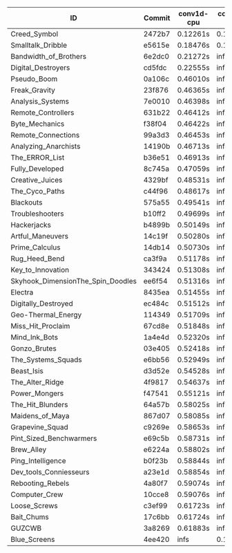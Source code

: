 |ID|Commit|conv1d-cpu|conv1d-gpu|DWSPConv2D-gpu|gemm-gpu|avg|
|-|-|-|-|-|-|-|
|Creed_Symbol|2472b7|0.12261s|0.14795s|infs|1.88484s|infs|
|Smalltalk_Dribble|e5615e|0.18476s|0.13405s|infs|4.49739s|infs|
|Bandwidth_of_Brothers|6e2dc0|0.21272s|infs|infs|2.15130s|infs|
|Digital_Destroyers|cd5fdc|0.22555s|infs|infs|4.54485s|infs|
|Pseudo_Boom|0a106c|0.46010s|infs|infs|4.56033s|infs|
|Freak_Gravity|23f876|0.46365s|infs|infs|4.49241s|infs|
|Analysis_Systems|7e0010|0.46398s|infs|infs|4.59435s|infs|
|Remote_Controllers|631b22|0.46412s|infs|infs|4.56986s|infs|
|Byte_Mechanics|f38f04|0.46422s|infs|infs|4.59898s|infs|
|Remote_Connections|99a3d3|0.46453s|infs|infs|4.42313s|infs|
|Analyzing_Anarchists|14190b|0.46713s|infs|infs|4.74457s|infs|
|The_ERROR_List|b36e51|0.46913s|infs|infs|4.57505s|infs|
|Fully_Developed|8c745a|0.47059s|infs|infs|4.65161s|infs|
|Creative_Juices|4329bf|0.48531s|infs|infs|4.51284s|infs|
|The_Cyco_Paths|c44f96|0.48617s|infs|infs|4.55216s|infs|
|Blackouts|575a55|0.49541s|infs|infs|4.57065s|infs|
|Troubleshooters|b10ff2|0.49699s|infs|infs|4.49520s|infs|
|Hackerjacks|b4899b|0.50149s|infs|infs|4.93358s|infs|
|Artful_Maneuvers|14c19f|0.50280s|infs|infs|4.59221s|infs|
|Prime_Calculus|14db14|0.50730s|infs|infs|4.54755s|infs|
|Rug_Heed_Bend|ca3f9a|0.51178s|infs|infs|4.54960s|infs|
|Key_to_Innovation|343424|0.51308s|infs|infs|4.54396s|infs|
|Skyhook_DimensionThe_Spin_Doodles|ee6f54|0.51316s|infs|infs|4.59216s|infs|
|Electra|8435ea|0.51455s|infs|infs|4.55460s|infs|
|Digitally_Destroyed|ec484c|0.51512s|infs|infs|4.55124s|infs|
|Geo-Thermal_Energy|114349|0.51709s|infs|infs|4.62411s|infs|
|Miss_Hit_Proclaim|67cd8e|0.51848s|infs|infs|4.40567s|infs|
|Mind_Ink_Bots|1a4e4d|0.52320s|infs|infs|4.39375s|infs|
|Gonzo_Brutes|03e405|0.52418s|infs|infs|4.55597s|infs|
|The_Systems_Squads|e6bb56|0.52949s|infs|infs|4.36694s|infs|
|Beast_Isis|d3d52e|0.54528s|infs|infs|4.54378s|infs|
|The_Alter_Ridge|4f9817|0.54637s|infs|infs|4.58278s|infs|
|Power_Mongers|f47541|0.55121s|infs|infs|4.57489s|infs|
|The_Hit_Blunders|64a57b|0.58025s|infs|infs|4.41283s|infs|
|Maidens_of_Maya|867d07|0.58085s|infs|infs|4.47258s|infs|
|Grapevine_Squad|c9269e|0.58653s|infs|infs|4.84260s|infs|
|Pint_Sized_Benchwarmers|e69c5b|0.58731s|infs|infs|4.81880s|infs|
|Brew_Alley|e6224a|0.58802s|infs|infs|4.68283s|infs|
|Ping_Intelligence|b0f23b|0.58844s|infs|infs|4.84675s|infs|
|Dev_tools_Conniesseurs|a23e1d|0.58854s|infs|infs|4.53176s|infs|
|Rebooting_Rebels|4a80f7|0.59074s|infs|infs|4.82313s|infs|
|Computer_Crew|10cce8|0.59076s|infs|infs|4.88886s|infs|
|Loose_Screws|c3ef99|0.61723s|infs|infs|4.52380s|infs|
|Bait_Chums|17c6bb|0.61724s|infs|infs|4.65157s|infs|
|GUZCWB|3a8269|0.61883s|infs|infs|4.58011s|infs|
|Blue_Screens|4ee420|infs|0.16480s|infs|4.40003s|infs|
